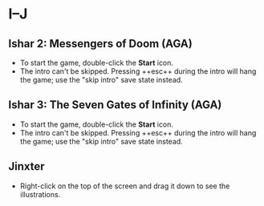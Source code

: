 # I–J

## Ishar 2: Messengers of Doom (AGA)

- To start the game, double-click the **Start** icon.
- The intro can't be skipped. Pressing ++esc++ during the intro will hang the
  game; use the "skip intro" save state instead.


## Ishar 3: The Seven Gates of Infinity (AGA)

- To start the game, double-click the **Start** icon.
- The intro can't be skipped. Pressing ++esc++ during the intro will hang the
  game; use the "skip intro" save state instead.


## Jinxter

- Right-click on the top of the screen and drag it down to see the
  illustrations.

